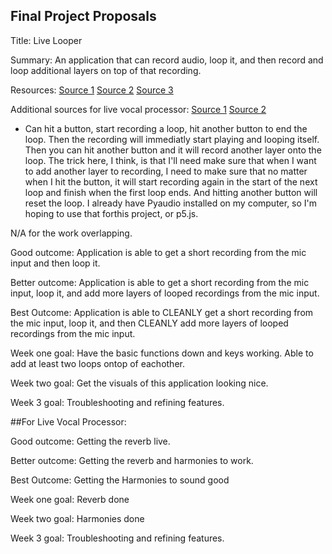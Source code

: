 ## Final Project Proposals

Title: Live Looper

Summary: An application that can record audio, loop it, and then record and loop additional layers on top of that recording.

Resources:
[Source 1](https://www.instructables.com/Py-Looper/)
[Source 2](https://github.com/qpwo/pylooper)
[Source 3](https://deepgram.com/learn/best-python-audio-manipulation-tools)

Additional sources for live vocal processor:
[Source 1](https://github.com/danilobellini/audiolazy)
[Source 2](https://pypi.org/project/pysndfx/)


- Can hit a button, start recording a loop, hit another button to end the loop. Then the recording will immediatly start playing and looping itself. Then you can hit another button and it will record another layer onto the loop. The trick here, I think, is that I'll need make sure that when I want to add another layer to recording, I need to make sure that no matter when I hit the button, it will start recording again in the start of the next loop and finish when the first loop ends. And hitting another button will reset the loop. I already have Pyaudio installed on my computer, so I'm hoping to use that forthis project, or p5.js.

N/A for the work overlapping.

Good outcome: Application is able to get a short recording from the mic input and then loop it.

Better outcome: Application is able to get a short recording from the mic input, loop it, and add more layers of looped recordings from the mic input.

Best Outcome: Application is able to CLEANLY get a short recording from the mic input, loop it, and then CLEANLY add more layers of looped recordings from the mic input.

Week one goal: Have the basic functions down and keys working. Able to add at least two loops ontop of eachother.

Week two goal: Get the visuals of this application looking nice.

Week 3 goal: Troubleshooting and refining features.


##For Live Vocal Processor:

Good outcome: Getting the reverb live.

Better outcome: Getting the reverb and harmonies to work.

Best Outcome: Getting the Harmonies to sound good

Week one goal: Reverb done

Week two goal: Harmonies done

Week 3 goal: Troubleshooting and refining features.
